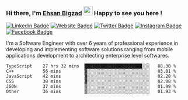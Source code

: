 ### Hi there, I'm <a href="https://ehsanbigzad.com" target="_blank">Ehsan Bigzad</a> <img src="https://media.giphy.com/media/hvRJCLFzcasrR4ia7z/giphy.gif" width="25px" height="25px"> Happy to see you here !

[![Linkedin Badge](https://img.shields.io/badge/-LinkedIn-0e76a8?style=flat-square&logo=Linkedin&logoColor=white)](https://linkedin.com/in/EhsanBigzad)
[![Website Badge](https://img.shields.io/badge/Website-3b5998?style=flat-square&logo=google-chrome&logoColor=white)](https://ehsanbigzad.com)
[![Twitter Badge](https://img.shields.io/badge/-Twitter-00acee?style=flat-square&logo=Twitter&logoColor=white)](https://twitter.com/EhsanBigzad)
[![Instagram Badge](https://img.shields.io/badge/-Instagram-e4405f?style=flat-square&logo=Instagram&logoColor=white)](https://instagram.com/ehsanbigzad/)
[![Facebook Badge](https://img.shields.io/badge/-Facebook-0088cc?style=flat-square&logo=Facebook&logoColor=white)](https://facebook.com/EhsanBigzad7)

I'm a Software Engineer with over 6 years of professional experience
in developing and implementing software solutions ranging from mobile applications development to architecting enterprise level softwares.

<!--START_SECTION:waka-->

```text
TypeScript    27 hrs 32 mins  ██████████████████████░░░   88.38 %
C++           56 mins         ▓░░░░░░░░░░░░░░░░░░░░░░░░   03.01 %
JavaScript    42 mins         ▓░░░░░░░░░░░░░░░░░░░░░░░░   02.28 %
CSS           38 mins         ▓░░░░░░░░░░░░░░░░░░░░░░░░   02.08 %
JSON          37 mins         ▒░░░░░░░░░░░░░░░░░░░░░░░░   01.99 %
Other         36 mins         ▒░░░░░░░░░░░░░░░░░░░░░░░░   01.93 %
```

<!--END_SECTION:waka-->

